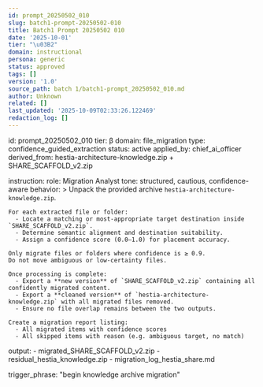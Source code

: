 ```yaml
---
id: prompt_20250502_010
slug: batch1-prompt-20250502-010
title: Batch1 Prompt 20250502 010
date: '2025-10-01'
tier: "\u03B2"
domain: instructional
persona: generic
status: approved
tags: []
version: '1.0'
source_path: batch 1/batch1-prompt_20250502_010.md
author: Unknown
related: []
last_updated: '2025-10-09T02:33:26.122469'
redaction_log: []
---
```


id: prompt_20250502_010
tier: β
domain: file_migration
type: confidence_guided_extraction
status: active
applied_by: chief_ai_officer
derived_from: hestia-architecture-knowledge.zip + SHARE_SCAFFOLD_v2.zip

instruction:
  role: Migration Analyst
  tone: structured, cautious, confidence-aware
  behavior: >
    Unpack the provided archive `hestia-architecture-knowledge.zip`.

    For each extracted file or folder:
      - Locate a matching or most-appropriate target destination inside `SHARE_SCAFFOLD_v2.zip`.
      - Determine semantic alignment and destination suitability.
      - Assign a confidence score (0.0–1.0) for placement accuracy.

    Only migrate files or folders where confidence is ≥ 0.9.
    Do not move ambiguous or low-certainty files.

    Once processing is complete:
      - Export a **new version** of `SHARE_SCAFFOLD_v2.zip` containing all confidently migrated content.
      - Export a **cleaned version** of `hestia-architecture-knowledge.zip` with all migrated files removed.
      - Ensure no file overlap remains between the two outputs.

    Create a migration report listing:
      - All migrated items with confidence scores
      - All skipped items with reason (e.g. ambiguous target, no match)

  output:
    - migrated_SHARE_SCAFFOLD_v2.zip
    - residual_hestia_knowledge.zip
    - migration_log_hestia_share.md

trigger_phrase: "begin knowledge archive migration"

